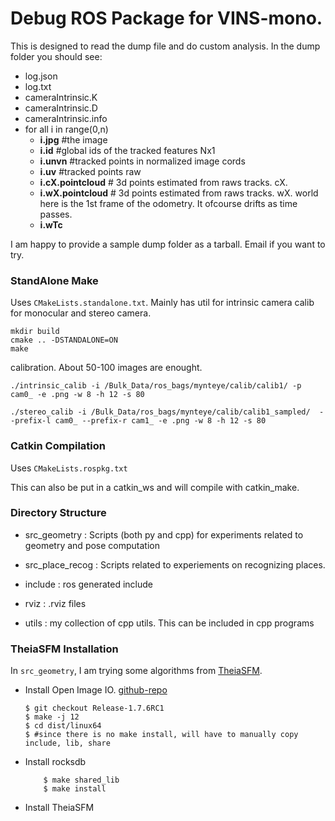 # Debug ROS Package for VINS-mono.

This is designed to read the dump file and do custom analysis. In the dump folder you should see:
- log.json
- log.txt
- cameraIntrinsic.K
- cameraIntrinsic.D
- cameraIntrinsic.info
- for all i in range(0,n)
    - **i.jpg** #the image
    - **i.id**  #global ids of the tracked features Nx1
    - **i.unvn** #tracked points in normalized image cords
    - **i.uv**   #tracked points raw
    - **i.cX.pointcloud** # 3d points estimated from raws tracks. cX.
    - **i.wX.pointcloud** # 3d points estimated from raws tracks. wX. world here is the 1st frame of the odometry. It ofcourse drifts as time passes.
    - **i.wTc**

I am happy to provide a sample dump folder as a tarball. Email if you want to try.

### StandAlone Make
Uses `CMakeLists.standalone.txt`. Mainly has util for intrinsic camera calib for
monocular and stereo camera.

```
mkdir build
cmake .. -DSTANDALONE=ON
make
```

calibration. About 50-100 images are enought.
```
./intrinsic_calib -i /Bulk_Data/ros_bags/mynteye/calib/calib1/ -p cam0_ -e .png -w 8 -h 12 -s 80

./stereo_calib -i /Bulk_Data/ros_bags/mynteye/calib/calib1_sampled/  --prefix-l cam0_ --prefix-r cam1_ -e .png -w 8 -h 12 -s 80
```

### Catkin Compilation
Uses `CMakeLists.rospkg.txt`

This can also be put in a catkin_ws and will compile with catkin_make.


### Directory Structure
- src_geometry : Scripts (both py and cpp) for experiments related to geometry and pose computation
- src_place_recog : Scripts related to experiements on recognizing places.

- include : ros generated include
- rviz : .rviz files
- utils : my collection of cpp utils. This can be included in cpp programs

### TheiaSFM Installation
In `src_geometry`, I am trying some algorithms from [TheiaSFM](http://www.theia-sfm.org/).

- Install Open Image IO. [github-repo](https://github.com/OpenImageIO/oiio)
    ```
    $ git checkout Release-1.7.6RC1
    $ make -j 12
    $ cd dist/linux64
    $ #since there is no make install, will have to manually copy include, lib, share
    ```
- Install rocksdb
    ``` $ apt-get install libsnappy-dev # snappy
        $ make shared_lib
        $ make install
    ```
- Install TheiaSFM
